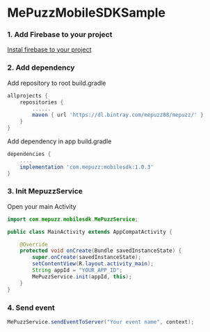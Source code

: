 # MePuzzMobileSDKSample
### 1. Add Firebase to your project
[Instal firebase to your project](https://firebase.google.com/docs/android/setup\#add\_firebase\_to\_your\_app)

### 2. Add dependency
Add repository to root build.gradle
```Groovy
allprojects {
    repositories {
        ......
        maven { url 'https://dl.bintray.com/mepuzz88/mepuzz/' }
    }
}
```
Add dependency in app build.gradle
```groovy
dependencies {
    ....
    implementation 'com.mepuzz:mobilesdk:1.0.3'
}
```
### 3. Init MepuzzService
Open your main Activity
```java
import com.mepuzz.mobilesdk.MePuzzService;

public class MainActivity extends AppCompatActivity {

    @Override
    protected void onCreate(Bundle savedInstanceState) {
        super.onCreate(savedInstanceState);
        setContentView(R.layout.activity_main);
        String appId = "YOUR_APP_ID";
        MePuzzService.init(appId, this);
    }
}
```

### 4. Send event
```java
MePuzzService.sendEventToServer("Your event name", context);
```
